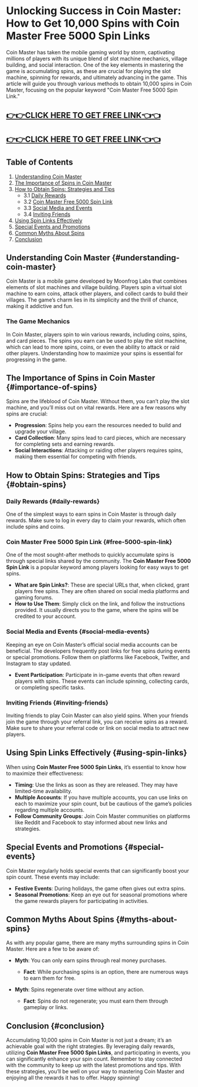 # Unlocking Success in Coin Master: How to Get 10,000 Spins with Coin Master Free 5000 Spin Links

Coin Master has taken the mobile gaming world by storm, captivating millions of players with its unique blend of slot machine mechanics, village building, and social interaction. One of the key elements in mastering the game is accumulating spins, as these are crucial for playing the slot machine, spinning for rewards, and ultimately advancing in the game. This article will guide you through various methods to obtain 10,000 spins in Coin Master, focusing on the popular keyword "Coin Master Free 5000 Spin Link."

[👉👉CLICK HERE TO GET FREE LINK👈👈](https://todaylink.site/CoinsLink/)
--
[👉👉CLICK HERE TO GET FREE LINK👈👈](https://todaylink.site/CoinsLink/)
--
## Table of Contents
1. [Understanding Coin Master](#understanding-coin-master)
2. [The Importance of Spins in Coin Master](#importance-of-spins)
3. [How to Obtain Spins: Strategies and Tips](#obtain-spins)
   - 3.1 [Daily Rewards](#daily-rewards)
   - 3.2 [Coin Master Free 5000 Spin Link](#free-5000-spin-link)
   - 3.3 [Social Media and Events](#social-media-events)
   - 3.4 [Inviting Friends](#inviting-friends)
4. [Using Spin Links Effectively](#using-spin-links)
5. [Special Events and Promotions](#special-events)
6. [Common Myths About Spins](#myths-about-spins)
7. [Conclusion](#conclusion)

## Understanding Coin Master {#understanding-coin-master}

Coin Master is a mobile game developed by Moonfrog Labs that combines elements of slot machines and village building. Players spin a virtual slot machine to earn coins, attack other players, and collect cards to build their villages. The game’s charm lies in its simplicity and the thrill of chance, making it addictive and fun.

### The Game Mechanics

In Coin Master, players spin to win various rewards, including coins, spins, and card pieces. The spins you earn can be used to play the slot machine, which can lead to more spins, coins, or even the ability to attack or raid other players. Understanding how to maximize your spins is essential for progressing in the game.

## The Importance of Spins in Coin Master {#importance-of-spins}

Spins are the lifeblood of Coin Master. Without them, you can’t play the slot machine, and you’ll miss out on vital rewards. Here are a few reasons why spins are crucial:

- **Progression**: Spins help you earn the resources needed to build and upgrade your village.
- **Card Collection**: Many spins lead to card pieces, which are necessary for completing sets and earning rewards.
- **Social Interactions**: Attacking or raiding other players requires spins, making them essential for competing with friends.

## How to Obtain Spins: Strategies and Tips {#obtain-spins}

### Daily Rewards {#daily-rewards}

One of the simplest ways to earn spins in Coin Master is through daily rewards. Make sure to log in every day to claim your rewards, which often include spins and coins.

### Coin Master Free 5000 Spin Link {#free-5000-spin-link}

One of the most sought-after methods to quickly accumulate spins is through special links shared by the community. The **Coin Master Free 5000 Spin Link** is a popular keyword among players looking for easy ways to get spins.

- **What are Spin Links?**: These are special URLs that, when clicked, grant players free spins. They are often shared on social media platforms and gaming forums.
- **How to Use Them**: Simply click on the link, and follow the instructions provided. It usually directs you to the game, where the spins will be credited to your account.

### Social Media and Events {#social-media-events}

Keeping an eye on Coin Master’s official social media accounts can be beneficial. The developers frequently post links for free spins during events or special promotions. Follow them on platforms like Facebook, Twitter, and Instagram to stay updated.

- **Event Participation**: Participate in in-game events that often reward players with spins. These events can include spinning, collecting cards, or completing specific tasks.

### Inviting Friends {#inviting-friends}

Inviting friends to play Coin Master can also yield spins. When your friends join the game through your referral link, you can receive spins as a reward. Make sure to share your referral code or link on social media to attract new players.

## Using Spin Links Effectively {#using-spin-links}

When using **Coin Master Free 5000 Spin Links**, it’s essential to know how to maximize their effectiveness:

- **Timing**: Use the links as soon as they are released. They may have limited-time availability.
- **Multiple Accounts**: If you have multiple accounts, you can use links on each to maximize your spin count, but be cautious of the game’s policies regarding multiple accounts.
- **Follow Community Groups**: Join Coin Master communities on platforms like Reddit and Facebook to stay informed about new links and strategies.

## Special Events and Promotions {#special-events}

Coin Master regularly holds special events that can significantly boost your spin count. These events may include:

- **Festive Events**: During holidays, the game often gives out extra spins.
- **Seasonal Promotions**: Keep an eye out for seasonal promotions where the game rewards players for participating in activities.

## Common Myths About Spins {#myths-about-spins}

As with any popular game, there are many myths surrounding spins in Coin Master. Here are a few to be aware of:

- **Myth**: You can only earn spins through real money purchases.
  - **Fact**: While purchasing spins is an option, there are numerous ways to earn them for free.
  
- **Myth**: Spins regenerate over time without any action.
  - **Fact**: Spins do not regenerate; you must earn them through gameplay or links.

## Conclusion {#conclusion}

Accumulating 10,000 spins in Coin Master is not just a dream; it’s an achievable goal with the right strategies. By leveraging daily rewards, utilizing **Coin Master Free 5000 Spin Links**, and participating in events, you can significantly enhance your spin count. Remember to stay connected with the community to keep up with the latest promotions and tips. With these strategies, you’ll be well on your way to mastering Coin Master and enjoying all the rewards it has to offer. Happy spinning!
